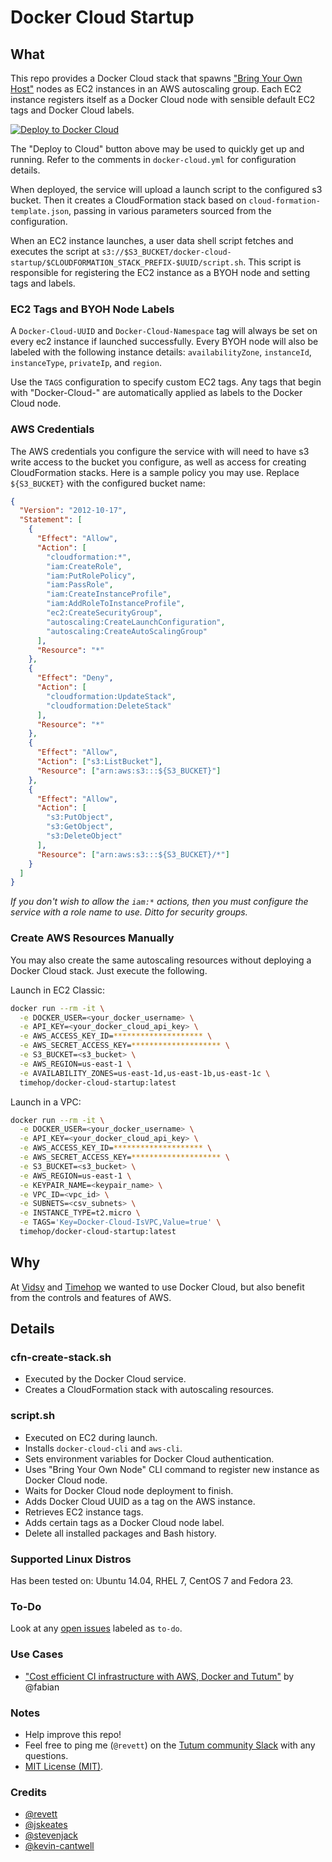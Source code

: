 # Docker Cloud Startup

## What

This repo provides a Docker Cloud stack that spawns ["Bring Your Own Host"](https://docs.docker.com/docker-cloud/infrastructure/byoh/) nodes as EC2 instances in an AWS autoscaling group. Each EC2 instance registers itself as a Docker Cloud node with sensible default EC2 tags and Docker Cloud labels.

[![Deploy to Docker Cloud](https://files.cloud.docker.com/images/deploy-to-dockercloud.svg)](https://cloud.docker.com/stack/deploy/)

The "Deploy to Cloud" button above may be used to quickly get up and running. Refer to the comments in `docker-cloud.yml` for configuration details.

When deployed, the service will upload a launch script to the configured s3 bucket. Then it creates a CloudFormation stack based on `cloud-formation-template.json`, passing in various parameters sourced from the configuration.

When an EC2 instance launches, a user data shell script fetches and executes the script at `s3://$S3_BUCKET/docker-cloud-startup/$CLOUDFORMATION_STACK_PREFIX-$UUID/script.sh`. This script is responsible for registering the EC2 instance as a BYOH node and setting tags and labels. 

### EC2 Tags and BYOH Node Labels

A `Docker-Cloud-UUID` and `Docker-Cloud-Namespace` tag will always be set on every ec2 instance if launched successfully. Every BYOH node will also be labeled with the following instance details: `availabilityZone`, `instanceId`, `instanceType`, `privateIp`, and `region`.

Use the `TAGS` configuration to specify custom EC2 tags. Any tags that begin with "Docker-Cloud-" are automatically applied as labels to the Docker Cloud node.

### AWS Credentials

The AWS credentials you configure the service with will need to have s3 write access to the bucket you configure, as well as access for creating CloudFormation stacks. Here is a sample policy you may use. Replace `${S3_BUCKET}` with the configured bucket name:

```json
{
  "Version": "2012-10-17",
  "Statement": [
    {
      "Effect": "Allow",
      "Action": [
        "cloudformation:*",
        "iam:CreateRole",
        "iam:PutRolePolicy",
        "iam:PassRole",
        "iam:CreateInstanceProfile",
        "iam:AddRoleToInstanceProfile",
        "ec2:CreateSecurityGroup",
        "autoscaling:CreateLaunchConfiguration",
        "autoscaling:CreateAutoScalingGroup"
      ],
      "Resource": "*"
    },
    {
      "Effect": "Deny",
      "Action": [
        "cloudformation:UpdateStack",
        "cloudformation:DeleteStack"
      ],
      "Resource": "*"
    },
    {
      "Effect": "Allow",
      "Action": ["s3:ListBucket"],
      "Resource": ["arn:aws:s3:::${S3_BUCKET}"]
    },
    {
      "Effect": "Allow",
      "Action": [
        "s3:PutObject",
        "s3:GetObject",
        "s3:DeleteObject"
      ],
      "Resource": ["arn:aws:s3:::${S3_BUCKET}/*"]
    }
  ]
}
```

_If you don't wish to allow the `iam:*` actions, then you must configure the service with a role name to use. Ditto for security groups._

### Create AWS Resources Manually

You may also create the same autoscaling resources without deploying a Docker Cloud stack. Just execute the following.

Launch in EC2 Classic:

```bash
docker run --rm -it \
  -e DOCKER_USER=<your_docker_username> \
  -e API_KEY=<your_docker_cloud_api_key> \
  -e AWS_ACCESS_KEY_ID=******************** \
  -e AWS_SECRET_ACCESS_KEY=******************** \
  -e S3_BUCKET=<s3_bucket> \
  -e AWS_REGION=us-east-1 \
  -e AVAILABILITY_ZONES=us-east-1d,us-east-1b,us-east-1c \
  timehop/docker-cloud-startup:latest
```

Launch in a VPC:

```bash
docker run --rm -it \
  -e DOCKER_USER=<your_docker_username> \
  -e API_KEY=<your_docker_cloud_api_key> \
  -e AWS_ACCESS_KEY_ID=******************** \
  -e AWS_SECRET_ACCESS_KEY=******************** \
  -e S3_BUCKET=<s3_bucket> \
  -e AWS_REGION=us-east-1 \
  -e KEYPAIR_NAME=<keypair_name> \
  -e VPC_ID=<vpc_id> \
  -e SUBNETS=<csv_subnets> \
  -e INSTANCE_TYPE=t2.micro \
  -e TAGS='Key=Docker-Cloud-IsVPC,Value=true' \
  timehop/docker-cloud-startup:latest
```

## Why

At [Vidsy](http://vidsy.co) and [Timehop](https://timehop.com) we wanted to use Docker Cloud, but also benefit from the controls and features of AWS.

## Details

### cfn-create-stack.sh

- Executed by the Docker Cloud service.
- Creates a CloudFormation stack with autoscaling resources.

### script.sh

- Executed on EC2 during launch.
- Installs `docker-cloud-cli` and `aws-cli`.
- Sets environment variables for Docker Cloud authentication.
- Uses "Bring Your Own Node" CLI command to register new instance as Docker Cloud node.
- Waits for Docker Cloud node deployment to finish.
- Adds Docker Cloud UUID as a tag on the AWS instance.
- Retrieves EC2 instance tags.
- Adds certain tags as a Docker Cloud node label.
- Delete all installed packages and Bash history.

### Supported Linux Distros

Has been tested on: Ubuntu 14.04, RHEL 7, CentOS 7 and Fedora 23.

### To-Do

Look at any [open issues](https://github.com/vidsy/tutum-startup/issues?utf8=%E2%9C%93&q=is%3Aissue+is%3Aopen+label%3ATo-Do) labeled as `to-do`.

### Use Cases

- ["Cost efficient CI infrastructure with AWS, Docker and Tutum"](https://blog.fabfuel.de/2016/01/27/cost-efficient-ci-infrastructure-with-aws-docker-and-tutum/) by @fabian

### Notes

- Help improve this repo!
- Feel free to ping me (`@revett`) on the [Tutum community Slack](https://tutum-community.slack.com/) with any questions.
- [MIT License (MIT)](https://opensource.org/licenses/MIT).

### Credits

- [@revett](https://github.com/revett)
- [@jskeates](https://github.com/jskeates)
- [@stevenjack](https://github.com/stevenjack)
- [@kevin-cantwell](https://github.com/kevin-cantwell)
